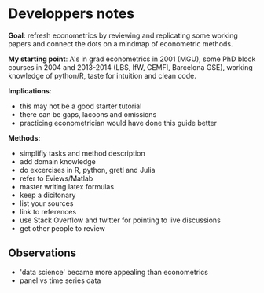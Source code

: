 # Developpers notes

**Goal**: refresh econometrics by reviewing and replicating 
          some working papers and connect the dots on a mindmap 
          of econometric methods.

**My starting point**: A's in grad econometrics in 2001 (MGU),
                       some PhD block courses in 2004 and 2013-2014 
                       (LBS, IfW, CEMFI, Barcelona GSE),
                       working knowledge of python/R,
                       taste for intuition and clean code.

**Implications**: 

- this may not be a good starter tutorial 
- there can be gaps, lacoons and omissions  
- practicing econometrician would have done this guide better 

**Methods:**

- simplifiy tasks and method description
- add domain knowledge
- do excercises in R, python, gretl and Julia
- refer to Eviews/Matlab 
- master writing latex formulas
- keep a dicitonary
- list your sources
- link to references
- use Stack Overflow and twitter for pointing to live discussions
- get other people to review


## Observations

- 'data science' became more appealing than econometrics
- panel vs time series data

